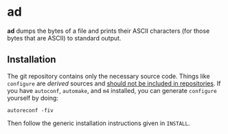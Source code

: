 # ad

**ad** dumps the bytes of a file
and prints their ASCII characters
(for those bytes that are ASCII)
to standard output.

## Installation

The git repository contains only the necessary source code.
Things like `configure` are _derived_ sources and
[should not be included in repositories](http://stackoverflow.com/a/18732931).
If you have `autoconf`, `automake`, and `m4` installed,
you can generate `configure` yourself by doing:

    autoreconf -fiv
    
Then follow the generic installation instructions given in `INSTALL`.

